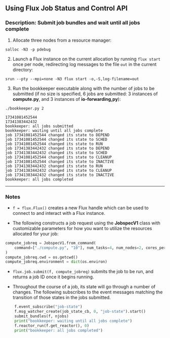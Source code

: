## Using Flux Job Status and Control API

### Description: Submit job bundles and wait until all jobs complete

1. Allocate three nodes from a resource manager:

`salloc -N3 -p pdebug`

2. Launch a Flux instance on the current allocation by running `flux start` once per node, redirecting log messages to the file `out` in the current directory:

`srun --pty --mpi=none -N3 flux start -o,-S,log-filename=out`

3. Run the bookkeeper executable along with the number of jobs to be submitted (if no size is specified, 6 jobs are submitted: 3 instances of **compute.py**, and 3 instances of **io-forwarding,py**):

`./bookkeeper.py 2`

```
17341081452544
17341383442432
bookkeeper: all jobs submitted
bookkeeper: waiting until all jobs complete
job 17341081452544 changed its state to DEPEND
job 17341081452544 changed its state to SCHED
job 17341081452544 changed its state to RUN
job 17341383442432 changed its state to DEPEND
job 17341383442432 changed its state to SCHED
job 17341081452544 changed its state to CLEANUP
job 17341081452544 changed its state to INACTIVE
job 17341383442432 changed its state to RUN
job 17341383442432 changed its state to CLEANUP
job 17341383442432 changed its state to INACTIVE
bookkeeper: all jobs completed
```

---

### Notes

- `f = flux.Flux()` creates a new Flux handle which can be used to connect to and interact with a Flux instance.


- The following constructs a job request using the **JobspecV1** class with customizable parameters for how you want to utilize the resources allocated for your job:
```python
compute_jobreq = JobspecV1.from_command(
    command=["./compute.py", "10"], num_tasks=4, num_nodes=2, cores_per_task=2
)
compute_jobreq.cwd = os.getcwd()
compute_jobreq.environment = dict(os.environ)
```

- `flux.job.submit(f, compute_jobreq)` submits the job to be run, and returns a job ID once it begins running.

- Throughout the course of a job, its state will go through a number of changes. The following subscribes to the event messages matching the transition of those states in the jobs submitted.
```python
    f.event_subscribe("job-state")
    f.msg_watcher_create(job_state_cb, 0, "job-state").start()
    submit_bundles(f, njobs)
    print("bookkeeper: waiting until all jobs complete")
    f.reactor_run(f.get_reactor(), 0)
    print("bookkeeper: all jobs completed")
```
